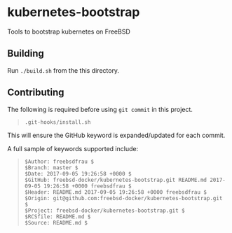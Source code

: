 [//]: # ($GitHub: freebsd-docker/kubernetes-bootstrap.git README.md 2017-09-05 19:26:58 +0000 freebsdfrau $)
[//]: # ($Branch: master $)

# kubernetes-bootstrap

Tools to bootstrap kubernetes on FreeBSD

## Building

Run `./build.sh` from the this directory.

## Contributing

The following is required before using `git commit` in this project.

> `.git-hooks/install.sh`

This will ensure the GitHub keyword is expanded/updated for each commit.

A full sample of keywords supported include:

> `$Author: freebsdfrau $`  
> `$Branch: master $`  
> `$Date: 2017-09-05 19:26:58 +0000 $`  
> `$GitHub: freebsd-docker/kubernetes-bootstrap.git README.md 2017-09-05 19:26:58 +0000 freebsdfrau $`  
> `$Header: README.md 2017-09-05 19:26:58 +0000 freebsdfrau $`  
> `$Origin: git@github.com:freebsd-docker/kubernetes-bootstrap.git $`  
> `$Project: freebsd-docker/kubernetes-bootstrap.git $`  
> `$RCSfile: README.md $`  
> `$Source: README.md $`

